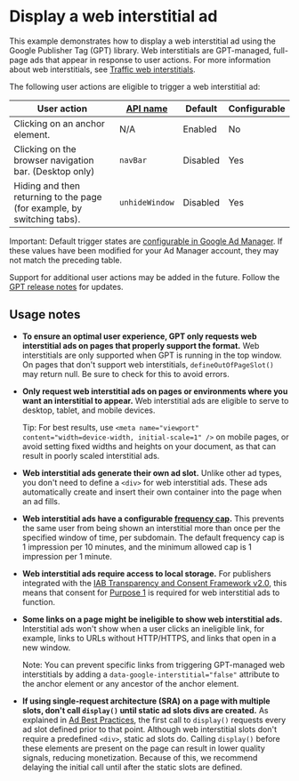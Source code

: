 # Display a web interstitial ad

This example demonstrates how to display a web interstitial ad using the Google
Publisher Tag (GPT) library. Web interstitials are GPT-managed, full-page ads
that appear in response to user actions. For more information about web
interstitials, see [Traffic web interstitials][admanager_hc_interstitial].

The following user actions are eligible to trigger a web interstitial ad:

| User action | [API name][ref_docs_interstitialconfig] | Default | Configurable |
|---------|---------|---------|---------|
| Clicking on an anchor element. | N/A | Enabled | No |
| Clicking on the browser navigation bar. (Desktop only) | `navBar` | Disabled | Yes |
| Hiding and then returning to the page (for example, by switching tabs). | `unhideWindow` | Disabled | Yes |

Important: Default trigger states are
[configurable in Google Ad Manager][admanager_hc_interstitial]. If these values
have been modified for your Ad Manager account, they may not match the
preceding table.

Support for additional user actions may be added in the future. Follow the
[GPT release notes][guide_rel_notes] for updates.

## Usage notes

*   **To ensure an optimal user experience, GPT only requests web interstitial
    ads on pages that properly support the format.** Web interstitials are only
    supported when GPT is running in the top window. On pages that don't support
    web interstitials, `defineOutOfPageSlot()` may return null. Be sure to check
    for this to avoid errors.

*   **Only request web interstitial ads on pages or environments where you want
    an interstitial to appear.** Web interstitial ads are eligible to serve to
    desktop, tablet, and mobile devices.

    Tip: For best results, use
    `<meta name="viewport" content="width=device-width, initial-scale=1" />` on
    mobile pages, or avoid setting fixed widths and heights on your document,
    as that can result in poorly scaled interstitial ads.

*   **Web interstitial ads generate their own ad slot.** Unlike other ad types,
    you don't need to define a `<div>` for web interstitial ads. These ads
    automatically create and insert their own container into the page when an ad
    fills.

*   **Web interstitial ads have a configurable
    [frequency cap][admanager_hc_frequency].** This prevents the same user from
    being shown an interstitial more than once per the specified window of time,
    per subdomain. The default frequency cap is 1 impression per 10 minutes, and
    the minimum allowed cap is 1 impression per 1 minute.

*   **Web interstitial ads require access to local storage.** For publishers
    integrated with the
    [IAB Transparency and Consent Framework v2.0][admanager_hc_tcf], this means
    that consent for [Purpose 1][admanager_hc_tcf_purpose] is required for web
    interstitial ads to function.

*   **Some links on a page might be ineligible to show web interstitial ads.**
    Interstitial ads won't show when a user clicks an ineligible link, for
    example, links to URLs without HTTP/HTTPS, and links that open in a new
    window.

    Note: You can prevent specific links from triggering GPT-managed web
    interstitials by adding a `data-google-interstitial="false"` attribute to
    the anchor element or any ancestor of the anchor element.

*   **If using single-request architecture (SRA) on a page with multiple slots,
    don't call `display()` until static ad slots divs are created.** As
    explained in [Ad Best Practices][guide_sra], the first call to `display()`
    requests every ad slot defined prior to that point. Although web
    interstitial slots don't require a predefined `<div>`, static ad slots do.
    Calling `display()` before these elements are present on the page can result
    in lower quality signals, reducing monetization. Because of this, we
    recommend delaying the initial call until after the static slots are
    defined.

[admanager_hc_frequency]: //support.google.com/admanager/answer/9840201#frequency
[admanager_hc_interstitial]: //support.google.com/admanager/answer/9840201
[admanager_hc_tcf]: //support.google.com/admanager/answer/9805023
[admanager_hc_tcf_purpose]: //support.google.com/admanager/answer/9461778#purposes
[guide_rel_notes]: //developers.google.com/publisher-tag/release-notes
[guide_sra]: //developers.google.com/publisher-tag/guides/ad-best-practices#use_single_request_architecture_correctly
[ref_docs_interstitialconfig]: //developers.google.com/publisher-tag/reference#googletag.config.interstitialconfig
[simulate_mobile]: //developers.google.com/web/tools/chrome-devtools/device-mode#viewport
